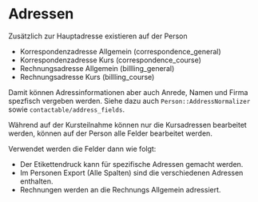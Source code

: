 
# Adressen

Zusätzlich zur Hauptadresse existieren auf der Person

- Korrespondenzadresse Allgemein  (correspondence_general)
- Korrespondenzadresse Kurs  (correspondence_course)
- Rechnungsadresse Allgemein  (billling_general)
- Rechnungsadresse Kurs  (billling_course)

Damit können Adressinformationen aber auch Anrede, Namen und Firma spezfisch
vergeben werden. Siehe dazu auch `Person::AddressNormalizer` sowie
`contactable/address_fields`.

Während auf der Kursteilnahme können nur die Kursadressen bearbeitet werden,
können auf der Person alle Felder bearbeitet werden.

Verwendet werden die Felder dann wie folgt:

- Der Etikettendruck kann für spezifische Adressen gemacht werden.
- Im Personen Export (Alle Spalten) sind die verschiedenen Adressen enthalten.
- Rechnungen werden an die Rechnungs Allgemein adressiert.

